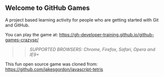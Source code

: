 ## Welcome to GitHub Games

A project based learning activity for people who are getting started with Git and GitHub.

You can play the game at: https://gh-developer-training.github.io/github-games-crazyse/

>> _*SUPPORTED BROWSERS*: Chrome, Firefox, Safari, Opera and IE9+_

This fun open source game was cloned from: https://github.com/jakesgordon/javascript-tetris
